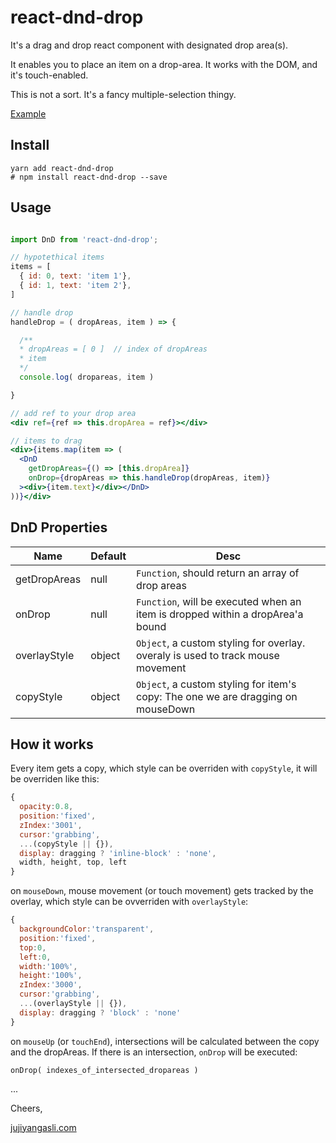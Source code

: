 # react-dnd-drop

It's a drag and drop react component with designated drop area(s).

It enables you to place an item on a drop-area. It works with the DOM, and it's touch-enabled.

This is not a sort. It's a fancy multiple-selection thingy.

[Example](http://juji.github.io/react-dnd-drop/)

## Install
```
yarn add react-dnd-drop
# npm install react-dnd-drop --save
```

## Usage
```jsx

import DnD from 'react-dnd-drop';

// hypotethical items
items = [
  { id: 0, text: 'item 1'},
  { id: 1, text: 'item 2'},
]

// handle drop
handleDrop = ( dropAreas, item ) => {

  /**
  * dropAreas = [ 0 ]  // index of dropAreas
  * item
  */
  console.log( dropareas, item )

}

// add ref to your drop area
<div ref={ref => this.dropArea = ref}></div>

// items to drag
<div>{items.map(item => (
  <DnD
    getDropAreas={() => [this.dropArea]}
    onDrop={dropAreas => this.handleDrop(dropAreas, item)}
  ><div>{item.text}</div></DnD>
))}</div>

```

## DnD Properties
| Name | Default | Desc |
|---|---|---|
| getDropAreas | null | `Function`, should return an array of drop areas |
| onDrop | null | `Function`, will be executed when an item is dropped within a dropArea'a bound |
| overlayStyle | object | `Object`, a custom styling for overlay. overaly is used to track mouse movement |
| copyStyle | object | `Object`, a custom styling for item's copy: The one we are dragging on mouseDown |

## How it works
Every item gets a copy, which style can be overriden with `copyStyle`, it will be overriden like this:
```js
{
  opacity:0.8,
  position:'fixed',
  zIndex:'3001',
  cursor:'grabbing',
  ...(copyStyle || {}),
  display: dragging ? 'inline-block' : 'none',
  width, height, top, left
}
```

on `mouseDown`, mouse movement (or touch movement) gets tracked by the overlay, which style can be ovverriden with `overlayStyle`:
```js
{
  backgroundColor:'transparent',
  position:'fixed',
  top:0,
  left:0,
  width:'100%',
  height:'100%',
  zIndex:'3000',
  cursor:'grabbing',
  ...(overlayStyle || {}),
  display: dragging ? 'block' : 'none'
}
```

on `mouseUp` (or `touchEnd`), intersections will be calculated between the copy and the dropAreas. If there is an intersection,
`onDrop` will be executed:
```
onDrop( indexes_of_intersected_dropareas )
```


...

Cheers,

[jujiyangasli.com](http://jujiyangasli.com)
